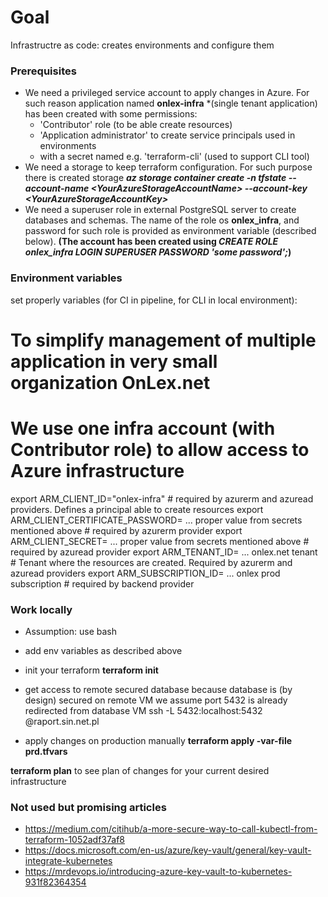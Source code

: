 # Goal
Infrastructre as  code: creates environments and configure them

### Prerequisites
* We need a privileged service account to apply changes in Azure. For such reason application named **onlex-infra** *(single tenant application) has been created with some permissions:
  - 'Contributor' role (to be able create resources) 
  - 'Application administrator' to create service principals used in environments
  - with a secret named e.g. 'terraform-cli' (used to support CLI tool)
* We need a storage to keep terraform configuration. For such purpose there is created storage ***az storage container create -n tfstate --account-name \<YourAzureStorageAccountName> --account-key \<YourAzureStorageAccountKey>***
* We need a superuser role in external PostgreSQL server to create databases and schemas. The name of the role os **onlex_infra**, and password for such role is provided as environment variable (described below). **(The account has been created using *CREATE ROLE onlex_infra LOGIN SUPERUSER PASSWORD 'some password';*)**

### Environment variables
set properly variables (for CI in pipeline, for CLI in local environment):

# To simplify management of multiple application in very small organization OnLex.net
# We use one infra account (with Contributor role) to allow access to Azure infrastructure
export ARM_CLIENT_ID="onlex-infra" # required by azurerm and azuread providers. Defines a principal able to create resources
export ARM_CLIENT_CERTIFICATE_PASSWORD= ... proper value from secrets mentioned above # required by azurerm provider
export ARM_CLIENT_SECRET= ... proper value from secrets mentioned above # required by azuread provider
export ARM_TENANT_ID= ... onlex.net tenant # Tenant where the resources are created. Required by azurerm and azuread providers
export ARM_SUBSCRIPTION_ID= ... onlex prod subscription # required by backend provider

### Work locally
* Assumption: use bash
* add env variables as described above
* init your terraform
    **terraform init**
* get access to remote secured database
  because database is (by design) secured on remote VM
  we assume port 5432 is already redirected from database VM
  ssh -L 5432:localhost:5432 <USERNAME>@raport.sin.net.pl
    
* apply changes on production manually
    **terraform apply -var-file prd.tfvars**

**terraform plan** to see plan of changes for your current desired infrastructure

### Not used but promising articles
- https://medium.com/citihub/a-more-secure-way-to-call-kubectl-from-terraform-1052adf37af8
- https://docs.microsoft.com/en-us/azure/key-vault/general/key-vault-integrate-kubernetes
- https://mrdevops.io/introducing-azure-key-vault-to-kubernetes-931f82364354